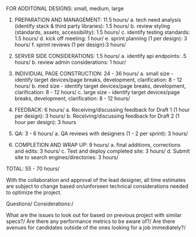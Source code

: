 FOR ADDITONAL DESIGNS: small, medium, large

1. PREPARATION AND MANAGEMENT: 11.5 hours/
   a. tech need analysis (identify stack & third party libraries): 1.5 hours/
   b. review styling (standards, assets, accessibility): 1.5 hours/
   c. identify testing standards: 1.5 hours/
   d. kick off meeting: 1 hour/
   e. sprint planning (1 per design): 3 hours/
   f. sprint reviews (1 per design):3 hours/

2. SERVER SIDE CONSIDERATIONS: 1.5 hours/
   a. identify api endpoints: .5 hours/
   b. review admin considerations: 1 hour/

3. INDIVIDUAL PAGE CONSTRUCTION: 24 - 36 hours/
   a. small size - identify target devices/page breaks, development, clarification: 8 - 12 hours/
   b. med size - identify target devices/page breaks, development, clarification: 8 - 12 hours/
   c. large size - identify target devices/page breaks, development, clarification: 8 - 12 hours/

4. FEEDBACK: 6 hours/
   a. Receiving/discussing feedback for Draft 1 (1 hour per design): 3 hours/
   b. Receiving/discussing feedback for Draft 2 (1 hour per design): 3 hours

5. QA: 3 - 6 hours/
   a. QA reviews with designers (1 - 2 per sprint): 3 hours/

6. COMPLETION AND WRAP UP: 9 hours/
   a. final additions, corrections and edits: 3 hours/
   c. Test and deploy completed site: 3 hours/
   d. Submit site to search engines/directories: 3 hours/

TOTAL: 55 - 70 hours/

With the collaboration and approval of the lead designer, all time estimates are subject to change based on/unforseen technical considerations needed to optimize the project.

Questions/ Considerations:/

What are the issues to look out for based on previous project with similar specs?/
Are there any performance metrics to be aware of?/
Are there avenues for candidates outside of the ones looking for a job immediately?/
